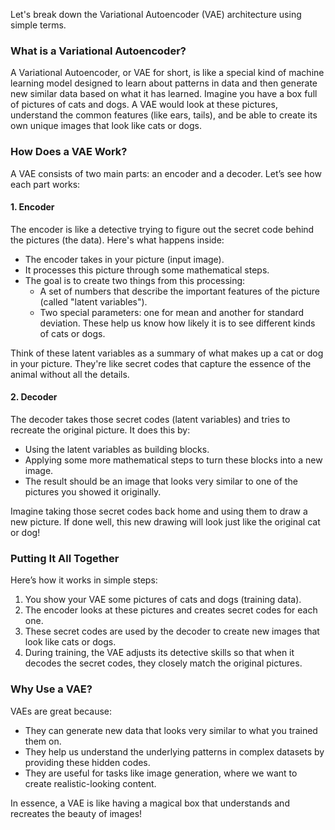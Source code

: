 Let's break down the Variational Autoencoder (VAE) architecture using simple terms.

### What is a Variational Autoencoder?

A Variational Autoencoder, or VAE for short, is like a special kind of machine learning model designed to learn about patterns in data and then generate new similar data based on what it has learned. Imagine you have a box full of pictures of cats and dogs. A VAE would look at these pictures, understand the common features (like ears, tails), and be able to create its own unique images that look like cats or dogs.

### How Does a VAE Work?

A VAE consists of two main parts: an encoder and a decoder. Let’s see how each part works:

#### 1. **Encoder**

The encoder is like a detective trying to figure out the secret code behind the pictures (the data). Here's what happens inside:
- The encoder takes in your picture (input image).
- It processes this picture through some mathematical steps.
- The goal is to create two things from this processing:
  - A set of numbers that describe the important features of the picture (called "latent variables").
  - Two special parameters: one for mean and another for standard deviation. These help us know how likely it is to see different kinds of cats or dogs.

Think of these latent variables as a summary of what makes up a cat or dog in your picture. They're like secret codes that capture the essence of the animal without all the details.

#### 2. **Decoder**

The decoder takes those secret codes (latent variables) and tries to recreate the original picture. It does this by:
- Using the latent variables as building blocks.
- Applying some more mathematical steps to turn these blocks into a new image.
- The result should be an image that looks very similar to one of the pictures you showed it originally.

Imagine taking those secret codes back home and using them to draw a new picture. If done well, this new drawing will look just like the original cat or dog!

### Putting It All Together

Here’s how it works in simple steps:
1. You show your VAE some pictures of cats and dogs (training data).
2. The encoder looks at these pictures and creates secret codes for each one.
3. These secret codes are used by the decoder to create new images that look like cats or dogs.
4. During training, the VAE adjusts its detective skills so that when it decodes the secret codes, they closely match the original pictures.

### Why Use a VAE?

VAEs are great because:
- They can generate new data that looks very similar to what you trained them on.
- They help us understand the underlying patterns in complex datasets by providing these hidden codes.
- They are useful for tasks like image generation, where we want to create realistic-looking content.

In essence, a VAE is like having a magical box that understands and recreates the beauty of images!